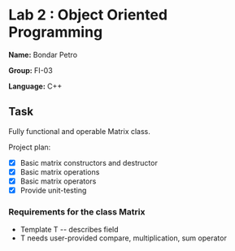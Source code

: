# Lab 2 : Object Oriented Programming
**Name:** Bondar Petro

**Group:** FI-03

**Language:**  C++

## Task
Fully functional and operable Matrix class.

Project plan:
- [x] Basic matrix constructors and destructor
- [x] Basic matrix operations
- [x] Basic matrix operators
- [x] Provide unit-testing

### Requirements for the class Matrix

- Template T -- describes field
- T needs user-provided compare, multiplication, sum operator

